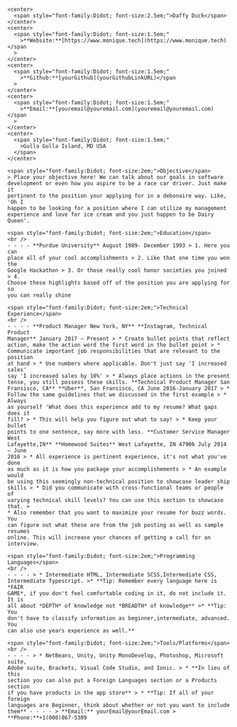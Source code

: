     <center>
      <span style="font-family:Didot; font-size:2.5em;">Daffy Duck</span>
    </center>
    <center>
      <span style="font-family:Didot; font-size:1.5em;"
        >**Website:**[https://www.monique.tech](https://www.monique.tech)</span
      >
    </center>
    <center>
      <span style="font-family:Didot; font-size:1.5em;"
        >**Github:**[yourGithub](yourGithubLinkURL)</span
      >
    </center>
    <center>
      <span style="font-family:Didot; font-size:1.5em;"
        >**Email:**[youremail@youremail.com](youremail@youremail.com)</span
      >
    </center>
    <center>
      <span style="font-family:Didot; font-size:1.5em;"
        >Gulla Gulla Island, MD USA
      </span>
    </center>

    <span style="font-family:Didot; font-size:2em;">Objective</span>
    > Place your objective here! We can talk about our goals in software
    development or even how you aspire to be a race car driver. Just make it
    pertinent to the position your applying for in a debonaire way. Like, 'Oh I
    happen to be looking for a position where I can utilize my management
    experience and love for ice cream and you just happen to be Dairy Queen'.

    <span style="font-family:Didot; font-size:2em;">Education</span>
    <br />
    - - - - **Purdue University** August 1989- December 1993 > 1. Here you can
    place all of your cool accomplishments > 2. Like that one time you won the
    Google Hackathon > 3. Or those really cool honor societies you joined > 4.
    Choose these highlights based off of the position you are applying for so
    you can really shine

    <span style="font-family:Didot; font-size:2em;">Technical Experience</span>
    <br />
    - - - - **Product Manager New York, NY** **Instagram, Technical Product
    Manager** January 2017 – Present > * Create bullet points that reflect
    action, make the action word the first word in the bullet point > *
    Communicate important job responsibilities that are relevant to the position
    at hand > * Use numbers where applicable. Don't just say 'I increased sales'
    say 'I increased sales by 10%' > * Always place actions in the present
    tense, you still possess these skills. **Technical Product Manager San
    Fransisco, CA** **Uber**, San Fransisco, CA June 2016-January 2017 > *
    Follow the same guidelines that we discussed in the first example > * Always
    as yourself 'What does this experience add to my resume? What gaps does it
    fill? > * This will help you figure out what to say! > * Keep your bullet
    points to one sentence, say more with less. **Customer Service Manager West
    Lafayette,IN** **Homewood Suites** West Lafayette, IN 47906 July 2014 – June
    2016 > * All experience is pertinent experience, it's not what you've done
    as much as it is how you package your accomplishements > * An example would
    be using this seemingly non-technical position to showcase leader ship
    skills > * Did you communicate with cross-functional teams or people of
    varying technical skill levels? You can use this section to showcase that. >
    * Also remember that you want to maximize your resume for buzz words. You
    can figure out what these are from the job posting as well as sample resumes
    online. This will increase your chances of getting a call for an interview.

    <span style="font-family:Didot; font-size:2em;">Programming Languages</span>
    <br />
    - - - - > * Intermediate HTML, Intermediate SCSS,Intermediate CSS,
    Intermediate Typescript. >* **Tip: Remember every language here is *FAIR
    GAME*, if you don't feel comfortable coding in it, do not include it. It is
    all about *DEPTH* of knowledge not *BREADTH* of knowledge** >* **Tip: You
    don't have to classify information as beginner,intermediate, advanced. You
    can also use years experience as well.**

    <span style="font-family:Didot; font-size:2em;">Tools/Platforms</span>
    <br />
    - - - - > * NetBeans, Unity, Unity MonoDevelop, Photoshop, Microsoft suite,
    Adobe suite, Brackets, Visual Code Studio, and Ionic. > * **In lieu of this
    section you can also put a Foreign Languages section or a Products section
    if you have products in the app store** > * **Tip: If all of your foreign
    languages are Beginner, think about whether or not you want to include
    them** - - - - > **Email:** yourEmail@yourEmail.com >
    **Phone:**+1(000)867-5309

